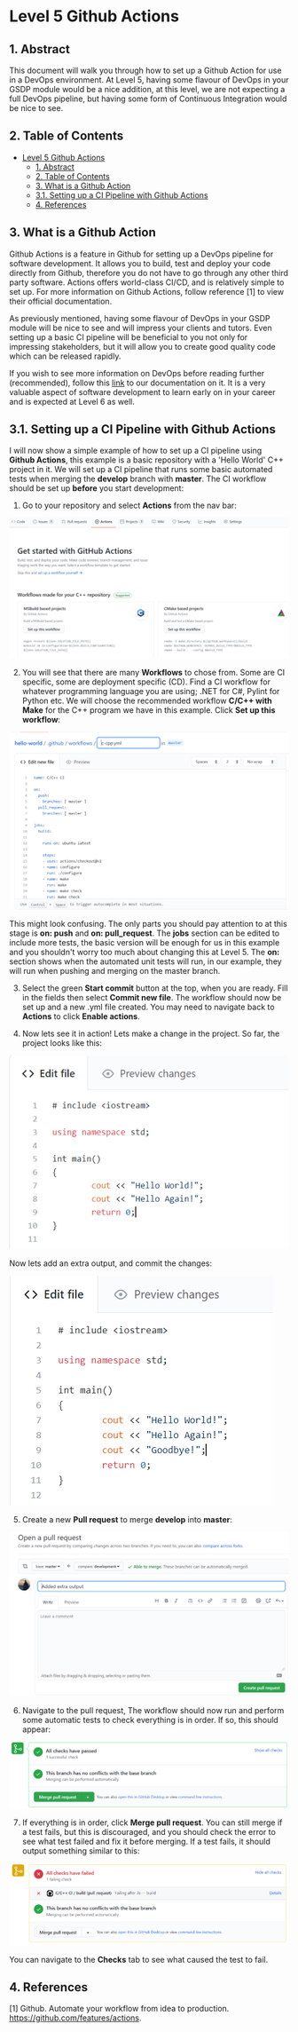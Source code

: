 # Level 5 Github Actions

## 1. Abstract

This document will walk you through how to set up a Github Action for use in a DevOps environment.
At Level 5, having some flavour of DevOps in your GSDP module would be a nice addition, at this level, we are not expecting a full DevOps pipeline, but having some form of Continuous Integration would be nice to see.

## 2. Table of Contents

- [Level 5 Github Actions](#level-5-github-actions)
  - [1. Abstract](#1-abstract)
  - [2. Table of Contents](#2-table-of-contents)
  - [3. What is a Github Action](#3-what-is-a-github-action)
  - [3.1. Setting up a CI Pipeline with Github Actions](#31-setting-up-a-ci-pipeline-with-github-actions)
  - [4. References](#4-references)

## 3. What is a Github Action

Github Actions is a feature in Github for setting up a DevOps pipeline for software development. It allows you to build, test and deploy your code directly from Github, therefore you do not have to go through any other third party software.
Actions offers world-class CI/CD, and is relatively simple to set up. For more information on Github Actions, follow reference [1] to view their official documentation.

As previously mentioned, having some flavour of DevOps in your GSDP module will be nice to see and will impress your clients and tutors. Even setting up a basic CI pipeline will be beneficial to you not only for impressing stakeholders, but it will allow you to create good quality code which can be released rapidly.

If you wish to see more information on DevOps before reading further (recommended), follow this [link](/deployment-delivery/level-5/level-5-delivery-guidelines.md) to our documentation on it. It is a very valuable aspect of software development to learn early on in your career and is expected at Level 6 as well.

## 3.1. Setting up a CI Pipeline with Github Actions

I will now show a simple example of how to set up a CI pipeline using **Github Actions**, this example is a basic repository with a 'Hello World' C++ project in it. We will set up a CI pipeline that runs some basic automated tests when merging the **develop** branch with **master**. The CI workflow should be set up **before** you start development:

1. Go to your repository and select **Actions** from the nav bar:

![Navigate to Actions](../images/Actions-1.PNG)

2. You will see that there are many **Workflows** to chose from. Some are CI specific, some are deployment specific (CD). Find a CI workflow for whatever programming language you are using; .NET for C#, Pylint for Python etc. We will choose the recommended workflow **C/C++ with Make** for the C++ program we have in this example. Click **Set up this workflow**:

![Choose a workflow](../images/Actions-2.PNG)

This might look confusing. The only parts you should pay attention to at this stage is **on: push** and **on: pull_request**. The **jobs** section can be edited to include more tests, the basic version will be enough for us in this example and you shouldn't worry too much about changing this at Level 5. The **on:** section shows when the automated unit tests will run, in our example, they will run when pushing and merging on the master branch. 

3. Select the green **Start commit** button at the top, when you are ready. Fill in the fields then select **Commit new file**. The workflow should now be set up and a new .yml file created. You may need to navigate back to **Actions** to click **Enable actions**.

4. Now lets see it in action! Lets make a change in the project. So far, the project looks like this:

![Project before change](../images/Actions-3.PNG)

Now lets add an extra output, and commit the changes:

![Project after change](../images/Actions-4.PNG)

5. Create a new **Pull request** to merge **develop** into **master**:

![Create pull request](../images/Actions-5.PNG)

6. Navigate to the pull request, The workflow should now run and perform some automatic tests to check everything is in order. If so, this should appear:

![Workflow checks passed](../images/Actions-6.PNG)

7. If everything is in order, click **Merge pull request**. You can still merge if a test fails, but this is discouraged, and you should check the error to see what test failed and fix it before merging. If a test fails, it should output something similar to this: 

![Workflow checks failed](../images/Actions-7.PNG)

You can navigate to the **Checks** tab to see what caused the test to fail.

## 4. References

[1] Github. Automate your workflow from idea to production. <https://github.com/features/actions>.
